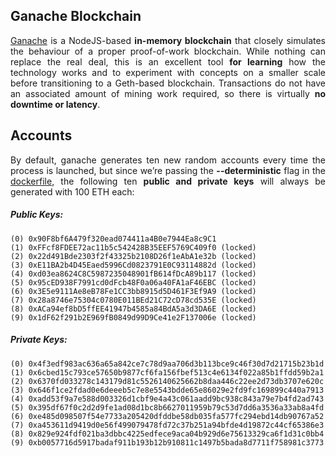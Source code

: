 ## Ganache Blockchain
<p style="text-align: justify;">
<a href="#">Ganache</a> is a NodeJS-based <b>in-memory blockchain</b> that closely simulates the behaviour of a proper proof-of-work blockchain. While nothing can replace the real deal, this is an excellent tool <b>for learning</b> how the technology works and to experiment with concepts on a smaller scale before transitioning to a Geth-based blockchain. Transactions do not have an associated amount of mining work required, so there is virtually <b>no downtime or latency</b>.
</p>

## Accounts
<p style="text-align: justify;">
By default, ganache generates ten new random accounts every time the process is launched, but since we’re passing the <b>--deterministic</b> flag in the <a href="#">dockerfile</a>, the following ten <b>public and private keys</b> will always be generated with 100 ETH each:
</p>

##### Public Keys:
```
(0) 0x90F8bf6A479f320ead074411a4B0e7944Ea8c9C1
(1) 0xFFcf8FDEE72ac11b5c542428B35EEF5769C409f0 (locked)
(2) 0x22d491Bde2303f2f43325b2108D26f1eAbA1e32b (locked)
(3) 0xE11BA2b4D45Eaed5996Cd0823791E0C93114882d (locked)
(4) 0xd03ea8624C8C5987235048901fB614fDcA89b117 (locked)
(5) 0x95cED938F7991cd0dFcb48F0a06a40FA1aF46EBC (locked)
(6) 0x3E5e9111Ae8eB78Fe1CC3bb8915d5D461F3Ef9A9 (locked)
(7) 0x28a8746e75304c0780E011BEd21C72cD78cd535E (locked)
(8) 0xACa94ef8bD5ffEE41947b4585a84BdA5a3d3DA6E (locked)
(9) 0x1dF62f291b2E969fB0849d99D9Ce41e2F137006e (locked)
```

##### Private Keys:
```
(0) 0x4f3edf983ac636a65a842ce7c78d9aa706d3b113bce9c46f30d7d21715b23b1d
(1) 0x6cbed15c793ce57650b9877cf6fa156fbef513c4e6134f022a85b1ffdd59b2a1
(2) 0x6370fd033278c143179d81c5526140625662b8daa446c22ee2d73db3707e620c
(3) 0x646f1ce2fdad0e6deeeb5c7e8e5543bdde65e86029e2fd9fc169899c440a7913
(4) 0xadd53f9a7e588d003326d1cbf9e4a43c061aadd9bc938c843a79e7b4fd2ad743
(5) 0x395df67f0c2d2d9fe1ad08d1bc8b6627011959b79c53d7dd6a3536a33ab8a4fd
(6) 0xe485d098507f54e7733a205420dfddbe58db035fa577fc294ebd14db90767a52
(7) 0xa453611d9419d0e56f499079478fd72c37b251a94bfde4d19872c44cf65386e3
(8) 0x829e924fdf021ba3dbbc4225edfece9aca04b929d6e75613329ca6f1d31c0bb4
(9) 0xb0057716d5917badaf911b193b12b910811c1497b5bada8d7711f758981c3773
```